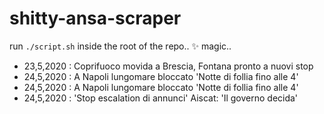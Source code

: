 # shitty-ansa-scraper
run `./script.sh` inside the root of the repo.. ✨ magic..

- 23,5,2020 : Coprifuoco movida a Brescia, Fontana pronto a nuovi stop
- 24,5,2020 : A Napoli lungomare bloccato 'Notte di follia fino alle 4'
- 24,5,2020 : A Napoli lungomare bloccato 'Notte di follia fino alle 4'
- 24,5,2020 : 'Stop escalation di annunci' Aiscat: 'Il governo decida'
